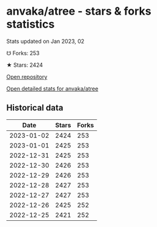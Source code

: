 # anvaka/atree - stars & forks statistics

Stats updated on Jan 2023, 02

☋ Forks: 253

★ Stars: 2424

[Open repository](https://github.com/anvaka/atree)

[Open detailed stats for anvaka/atree](https://reviewgithub.com/rep/anvaka/atree)

## Historical data
| Date | Stars | Forks |
|------|-------|-------|
| 2023-01-02 | 2424 | 253 | 
| 2023-01-01 | 2425 | 253 | 
| 2022-12-31 | 2425 | 253 | 
| 2022-12-30 | 2426 | 253 | 
| 2022-12-29 | 2426 | 253 | 
| 2022-12-28 | 2427 | 253 | 
| 2022-12-27 | 2427 | 253 | 
| 2022-12-26 | 2425 | 252 | 
| 2022-12-25 | 2421 | 252 | 

